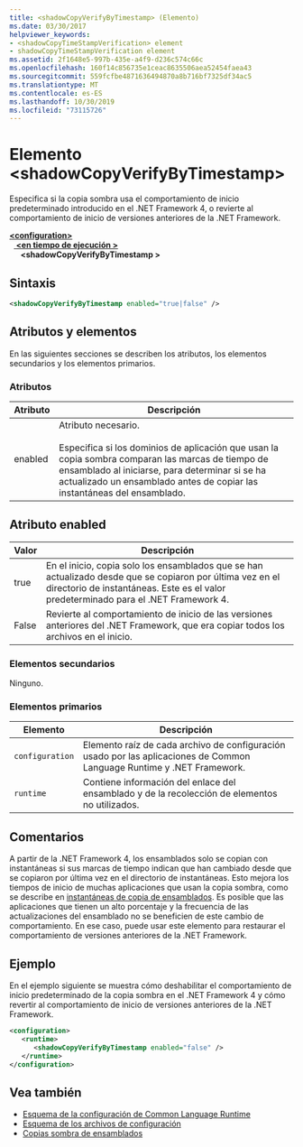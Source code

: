 ```yaml
---
title: <shadowCopyVerifyByTimestamp> (Elemento)
ms.date: 03/30/2017
helpviewer_keywords:
- <shadowCopyTimeStampVerification> element
- shadowCopyTimeStampVerification element
ms.assetid: 2f1648e5-997b-435e-a4f9-d236c574c66c
ms.openlocfilehash: 160f14c856735e1ceac8635506aea52454faea43
ms.sourcegitcommit: 559fcfbe4871636494870a8b716bf7325df34ac5
ms.translationtype: MT
ms.contentlocale: es-ES
ms.lasthandoff: 10/30/2019
ms.locfileid: "73115726"
---
```

# <a name="shadowcopyverifybytimestamp-element"></a>Elemento \<shadowCopyVerifyByTimestamp>
Especifica si la copia sombra usa el comportamiento de inicio predeterminado introducido en el .NET Framework 4, o revierte al comportamiento de inicio de versiones anteriores de la .NET Framework.  
  
[ **\<configuration>** ](../configuration-element.md)\
&nbsp;&nbsp;[ **\<en tiempo de ejecución >** ](runtime-element.md)\
&nbsp;&nbsp;&nbsp;&nbsp; **\<shadowCopyVerifyByTimestamp >**  
  
## <a name="syntax"></a>Sintaxis  
  
```xml  
<shadowCopyVerifyByTimestamp enabled="true|false" />  
```  
  
## <a name="attributes-and-elements"></a>Atributos y elementos  
 En las siguientes secciones se describen los atributos, los elementos secundarios y los elementos primarios.  
  
### <a name="attributes"></a>Atributos  
  
|Atributo|Descripción|  
|---------------|-----------------|  
|enabled|Atributo necesario.<br /><br /> Especifica si los dominios de aplicación que usan la copia sombra comparan las marcas de tiempo de ensamblado al iniciarse, para determinar si se ha actualizado un ensamblado antes de copiar las instantáneas del ensamblado.|  
  
## <a name="enabled-attribute"></a>Atributo enabled  
  
|Valor|Descripción|  
|-----------|-----------------|  
|true|En el inicio, copia solo los ensamblados que se han actualizado desde que se copiaron por última vez en el directorio de instantáneas. Este es el valor predeterminado para el .NET Framework 4.|  
|False|Revierte al comportamiento de inicio de las versiones anteriores del .NET Framework, que era copiar todos los archivos en el inicio.|  
  
### <a name="child-elements"></a>Elementos secundarios  
 Ninguno.  
  
### <a name="parent-elements"></a>Elementos primarios  
  
|Elemento|Descripción|  
|-------------|-----------------|  
|`configuration`|Elemento raíz de cada archivo de configuración usado por las aplicaciones de Common Language Runtime y .NET Framework.|  
|`runtime`|Contiene información del enlace del ensamblado y de la recolección de elementos no utilizados.|  
  
## <a name="remarks"></a>Comentarios  
 A partir de la .NET Framework 4, los ensamblados solo se copian con instantáneas si sus marcas de tiempo indican que han cambiado desde que se copiaron por última vez en el directorio de instantáneas. Esto mejora los tiempos de inicio de muchas aplicaciones que usan la copia sombra, como se describe en [instantáneas de copia de ensamblados](../../../app-domains/shadow-copy-assemblies.md). Es posible que las aplicaciones que tienen un alto porcentaje y la frecuencia de las actualizaciones del ensamblado no se beneficien de este cambio de comportamiento. En ese caso, puede usar este elemento para restaurar el comportamiento de versiones anteriores de la .NET Framework.  
  
## <a name="example"></a>Ejemplo  
 En el ejemplo siguiente se muestra cómo deshabilitar el comportamiento de inicio predeterminado de la copia sombra en el .NET Framework 4 y cómo revertir al comportamiento de inicio de versiones anteriores de la .NET Framework.  
  
```xml  
<configuration>  
   <runtime>  
      <shadowCopyVerifyByTimestamp enabled="false" />  
   </runtime>  
</configuration>  
```  
  
## <a name="see-also"></a>Vea también

- [Esquema de la configuración de Common Language Runtime](index.md)
- [Esquema de los archivos de configuración](../index.md)
- [Copias sombra de ensamblados](../../../app-domains/shadow-copy-assemblies.md)

